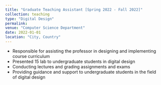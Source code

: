 ```yaml
---
title: "Graduate Teaching Assistant [Spring 2022 - Fall 2022]"
collection: teaching
type: "Digital Design"
permalink: 
venue: "Computer Science Department"
date: 2022-01-01
location: "City, Country"
---
```


- Responsible for assisting the professor in designing and implementing course curriculum
- Presented 15 lab to undergraduate students in digital design
- Conducting lectures and grading assignments and exams
- Providing guidance and support to undergraduate students in the field of digital design
